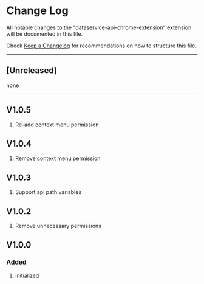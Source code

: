 # Change Log

All notable changes to the "dataservice-api-chrome-extension" extension will be documented in this file.

Check [Keep a Changelog](http://keepachangelog.com/) for recommendations on how to structure this file.

--------------------------------------------------------------------
## [Unreleased]
none

---------------------------------------------------------------------

## V1.0.5
1. Re-add context menu permission

## V1.0.4
1. Remove context menu permission

## V1.0.3
1. Support api path variables

## V1.0.2
1. Remove unnecessary permissions

## V1.0.0
### Added
1. initialized
